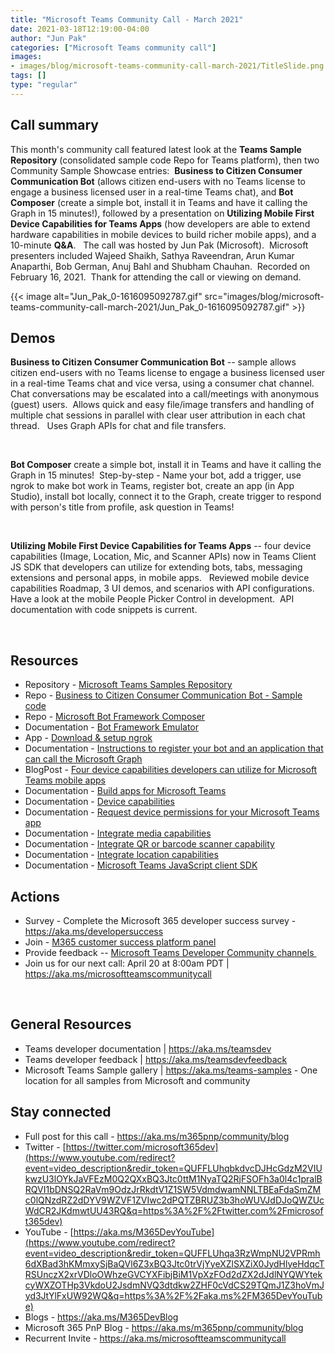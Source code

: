 ```yaml
---
title: "Microsoft Teams Community Call - March 2021"
date: 2021-03-18T12:19:00-04:00
author: "Jun Pak"
categories: ["Microsoft Teams community call"]
images:
- images/blog/microsoft-teams-community-call-march-2021/TitleSlide.png
tags: []
type: "regular"
---
```



## Call summary


This month's community call featured latest look at the **Teams Sample
Repository** (consolidated sample code Repo for Teams platform), then
two Community Sample Showcase entries:  **Business to Citizen Consumer
Communication Bot** (allows citizen end-users with no Teams license to
engage a business licensed user in a real-time Teams chat), and **Bot
Composer** (create a simple bot, install it in Teams and have it calling
the Graph in 15 minutes!), followed by a presentation on **Utilizing
Mobile First Device Capabilities for Teams Apps** (how developers are
able to extend hardware capabilities in mobile devices to build richer
mobile apps), and a 10-minute **Q&A**.   The call was hosted by Jun Pak
(Microsoft).  Microsoft presenters included Wajeed Shaikh, Sathya
Raveendran, Arun Kumar Anaparthi, Bob German, Anuj Bahl and Shubham
Chauhan.  Recorded on February 16, 2021.  Thank for attending the call
or viewing on demand. 

{{< image alt="Jun_Pak_0-1616095092787.gif" src="images/blog/microsoft-teams-community-call-march-2021/Jun_Pak_0-1616095092787.gif" >}}

## Demos

**Business to Citizen Consumer Communication Bot** -- sample allows
citizen end-users with no Teams license to engage a business licensed
user in a real-time Teams chat and vice versa, using a consumer chat
channel.  Chat conversations may be escalated into a call/meetings with
anonymous (guest) users.  Allows quick and easy file/image transfers and
handling of multiple chat sessions in parallel with clear user
attribution in each chat thread.   Uses Graph APIs for chat and file
transfers.

 

**Bot Composer** create a simple bot, install it in Teams and have it
calling the Graph in 15 minutes!  Step-by-step - Name your bot, add a
trigger, use ngrok to make bot work in Teams, register bot, create an
app (in App Studio), install bot locally, connect it to the Graph,
create trigger to respond with person's title from profile, ask question
in Teams!        

 

**Utilizing Mobile First Device Capabilities for Teams Apps** -- four
device capabilities (Image, Location, Mic, and Scanner APIs) now in
Teams Client JS SDK that developers can utilize for extending bots,
tabs, messaging extensions and personal apps, in mobile apps.   Reviewed
mobile device capabilities Roadmap, 3 UI demos, and scenarios with API
configurations.  Have a look at the mobile People Picker Control in
development.  API documentation with code snippets is current.   

 


## Resources

-   Repository - [Microsoft Teams Samples
    Repository](https://aka.ms/teamssamples) 
-   Repo - [Business to Citizen Consumer Communication Bot - Sample
    code](https://aka.ms/b2cbot) 
-   Repo - [Microsoft Bot Framework
    Composer](https://aka.ms/BotComposer) 
-   Documentation - [Bot Framework
    Emulator](https://aka.ms/BotFwkEmulator)
-   App - [Download & setup ngrok](https://aka.ms/ngrok)
-   Documentation - [Instructions to register your bot and an
    application that can call the Microsoft
    Graph](https://aka.ms/BotBuilderAAD) 
-   BlogPost - [Four device capabilities developers can utilize for
    Microsoft Teams mobile apps](https://aka.ms/devicecapabilities) 
-   Documentation - [Build apps for Microsoft
    Teams](Build%20apps%20for%20Microsoft%20Teams)
-   Documentation - [Device
    capabilities](https://docs.microsoft.com/microsoftteams/platform/concepts/device-capabilities/device-capabilities-overview?view=msteams-client-js-latest) 
-   Documentation - [Request device permissions for your Microsoft Teams
    app](Request%20device%20permissions%20for%20your%20Microsoft%20Teams%20app) 
-   Documentation - [Integrate media
    capabilities](https://docs.microsoft.com/microsoftteams/platform/concepts/device-capabilities/mobile-camera-image-permissions?view=msteams-client-js-latest) 
-   Documentation - [Integrate QR or barcode scanner
    capability](https://docs.microsoft.com/microsoftteams/platform/concepts/device-capabilities/qr-barcode-scanner-capability?view=msteams-client-js-latest) 
-   Documentation - [Integrate location
    capabilities](https://docs.microsoft.com/microsoftteams/platform/concepts/device-capabilities/location-capability) 
-   Documentation - [Microsoft Teams JavaScript client
    SDK](https://docs.microsoft.com/javascript/api/overview/msteams-client?view=msteams-client-js-latest) 


## Actions

-   Survey - Complete the Microsoft 365 developer success survey -
    <https://aka.ms/developersuccess>
-   Join - [M365 customer success platform
    panel](https://aka.ms/SuccessPanel) 
-   Provide feedback -- [Microsoft Teams Developer Community
    channels ](https://docs.microsoft.com/microsoftteams/platform/feedback)
-   Join us for our next call: April 20 at 8:00am PDT |
    <https://aka.ms/microsoftteamscommunitycall> 

 

## General Resources

-   Teams developer documentation​ | <https://aka.ms/teamsdev> ​
-   ​Teams developer feedback​ | <https://aka.ms/teamsdevfeedback> 
-   Microsoft Teams Sample gallery | <https://aka.ms/teams-samples> -
    One location for all samples from Microsoft and community

## Stay connected

-   Full post for this call - <https://aka.ms/m365pnp/community/blog>
-   Twitter -
    [https://twitter.com/microsoft365dev](https://www.youtube.com/redirect?event=video_description&redir_token=QUFFLUhqbkdvcDJHcGdzM2VIUkwzU3lOYkJaVFEzM0Q2QXxBQ3Jtc0ttM1NyaTQ2RjFSOFh3a0l4c1pralBRQVI1bDNSQ2RaVm9OdzJrRkdtV1Z1SW5VdmdwamNNLTBEaFdaSmZMc0lQNzdRZ2dDYV9WZVF1ZVIwc2dPQTZBRUZ3b3hoWUVJdDJoQWZUcWdCR2JKdmwtUU43RQ&q=https%3A%2F%2Ftwitter.com%2Fmicrosoft365dev)​
-   YouTube -
    [https://aka.ms/M365DevYouTube](https://www.youtube.com/redirect?event=video_description&redir_token=QUFFLUhqa3RzWmpNU2VPRmh6dXBad3hKMmxySjBaQVl6Z3xBQ3Jtc0trVjYyeXZlSXZiX0JydHlyeHdqcTRSUnczX2xrVDloOWhzeGVCYXFibjBiM1VpXzFOd2dZX2dJdlNYQWYtekcyWXZOTHp3VkdoU2JsdmNVQ3dtdkw2ZHF0cVdCS29TQmJ1Z3hoVmJyd3JtYlFxUW92WQ&q=https%3A%2F%2Faka.ms%2FM365DevYouTube)​
-   Blogs - <https://aka.ms/M365DevBlog>
-   Microsoft 365 PnP Blog - <https://aka.ms/m365pnp/community/blog>
-   Recurrent Invite - <https://aka.ms/microsoftteamscommunitycall> 

